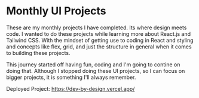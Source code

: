 # Monthly UI Projects

These are my monthly projects I have completed. Its where design meets code. I wanted to do these projects while learning more about React.js and Tailwind CSS. With the mindset of getting use to coding in React and styling and concepts like flex, grid, and just the structure in general when it comes to building these projects.

This journey started off having fun, coding and I'm going to contine on doing that. Although I stopped doing these UI projects, so I can focus on bigger projects, it is something I'll always remember.

Deployed Project: https://dev-by-design.vercel.app/
